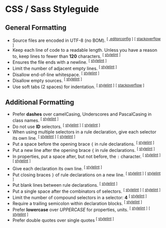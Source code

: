 # CSS / Sass Styleguide

## General Formatting
* Source files are encoded in UTF-8 (no BOM). <sup>[ [.editorconfig](https://github.com/editorconfig/editorconfig/wiki/EditorConfig-Properties#charset) ]</sup> <sup>[ [stackoverflow](https://stackoverflow.com/questions/2223882/whats-different-between-utf-8-and-utf-8-without-bom/2223926#2223926) ]</sup>
* Keep each line of code to a readable length. Unless you have a reason to, keep lines to fewer than **120** characters. <sup>[ [stylelint](https://stylelint.io/user-guide/rules/max-line-length/) ]</sup>
* Ensures the file ends with a newline. <sup>[ [stylelint](https://stylelint.io/user-guide/rules/no-missing-end-of-source-newline/) ]</sup>
* Limit the number of adjacent empty lines. <sup>[ [stylelint](https://stylelint.io/user-guide/rules/max-empty-lines/) ]</sup>
* Disallow end-of-line whitespace. <sup>[ [stylelint](https://stylelint.io/user-guide/rules/no-eol-whitespace/) ]</sup>
* Disallow empty sources. <sup>[ [stylelint](https://stylelint.io/user-guide/rules/no-empty-source/) ]</sup>
* Use soft tabs (2 spaces) for indentation. <sup>[ [stylelint](https://stylelint.io/user-guide/rules/indentation/) ]</sup> <sup>[ [stackoverflow](https://stackoverflow.blog/2017/06/15/developers-use-spaces-make-money-use-tabs/) ]</sup>

## Additional Formatting
* Prefer **dashes** over camelCasing, Underscores and PascalCasing in class names. <sup>[ [stylelint](https://stylelint.io/user-guide/rules/selector-class-pattern/) ]</sup>
* Do not use **ID** selectors. <sup>[ [stylelint](https://stylelint.io/user-guide/rules/selector-id-pattern/) ]</sup> <sup>[ [stylelint](https://stylelint.io/user-guide/rules/selector-no-id/) ]</sup>
* When using multiple selectors in a rule declaration, give each selector its own line. <sup>[ [stylelint](https://stylelint.io/user-guide/rules/selector-list-comma-newline-after/) ]</sup> <sup>[ [stylelint](https://stylelint.io/user-guide/rules/selector-max-empty-lines/) ]</sup>
* Put a space before the opening brace `{` in rule declarations. <sup>[ [stylelint](https://stylelint.io/user-guide/rules/block-opening-brace-space-before/) ]</sup>
* Put a new line after the opening brace `{` in rule declarations. <sup>[ [stylelint](https://stylelint.io/user-guide/rules/block-opening-brace-newline-after/) ]</sup>
* In properties, put a space after, but not before, the `:` character. <sup>[ [stylelint](https://stylelint.io/user-guide/rules/declaration-colon-space-after/) ]</sup> <sup>[ [stylelint](https://stylelint.io/user-guide/rules/declaration-colon-space-before/) ]</sup>
* Give each declaration its own line. <sup>[ [stylelint](https://stylelint.io/user-guide/rules/declaration-block-semicolon-newline-after/) ]</sup>
* Put closing braces `}` of rule declarations on a new line. <sup>[ [stylelint](https://stylelint.io/user-guide/rules/block-closing-brace-newline-after/) ]</sup> <sup>[ [stylelint](https://stylelint.io/user-guide/rules/block-closing-brace-newline-before/) ]</sup>
* Put blank lines between rule declarations. <sup>[ [stylelint](https://stylelint.io/user-guide/rules/rule-empty-line-before/) ]</sup>
* Put a single space after the combinators of selectors. <sup>[ [stylelint](https://stylelint.io/user-guide/rules/selector-combinator-space-after/) ]</sup> <sup>[ [stylelint](https://stylelint.io/user-guide/rules/selector-combinator-space-before/) ]</sup>
* Limit the number of compound selectors in a selector: **4** <sup>[ [stylelint](https://stylelint.io/user-guide/rules/selector-max-compound-selectors/) ]</sup>
* Require a trailing semicolon within declaration blocks. <sup>[ [stylelint](https://stylelint.io/user-guide/rules/declaration-block-trailing-semicolon/) ]</sup>
* Prefer **lowercase** over *UPPERCASE* for properties, units. <sup>[ [stylelint](https://stylelint.io/user-guide/rules/property-case/) ]</sup> <sup>[ [stylelint](https://stylelint.io/user-guide/rules/unit-case/) ]</sup>
* Prefer double quotes over single quotes <sup>[ [stylelint](https://stylelint.io/user-guide/rules/string-quotes/) ]</sup>
